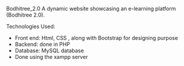 Bodhitree_2.0
A dynamic website showcasing an e-learning platform (Bodhitree 2.0).

Technologies Used:
* Front end: Html, CSS , along with Bootstrap for designing purpose
* Backend: done in PHP
* Database: MySQL database
* Done using the xampp server


